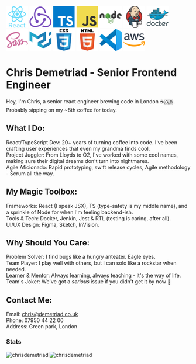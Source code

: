 <div>
  <span><img src="https://raw.githubusercontent.com/devicons/devicon/master/icons/react/react-original-wordmark.svg" alt="react" width="60" height="60" /></span>
  <span><img src="https://raw.githubusercontent.com/devicons/devicon/master/icons/redux/redux-original.svg" alt="redux" width="60" height="60" /></span>
  <span><img src="https://raw.githubusercontent.com/devicons/devicon/master/icons/typescript/typescript-original.svg" alt="typescript" width="60" height="60" /></span>
  <span><img src="https://raw.githubusercontent.com/devicons/devicon/master/icons/javascript/javascript-original.svg" alt="javascript" width="60" height="60" /></span> 
  <span><img src="https://raw.githubusercontent.com/devicons/devicon/master/icons/nodejs/nodejs-original-wordmark.svg" alt="nodejs" width="60" height="60" /></span>
  <span><img src="https://raw.githubusercontent.com/devicons/devicon/master/icons/jenkins/jenkins-original.svg" alt="jenkins" width="60" height="60" /></span>
  <span><img src="https://raw.githubusercontent.com/devicons/devicon/master/icons/docker/docker-original-wordmark.svg" alt="docker" width="60" height="60" /></span>
  <span><img src="https://raw.githubusercontent.com/devicons/devicon/master/icons/sass/sass-original.svg" alt="sass" width="60" height="60" /></span>
  <span><img src="https://raw.githubusercontent.com/devicons/devicon/master/icons/materialui/materialui-original.svg" alt="materialui" width="60" height="60" /></span>
  <span><img src="https://raw.githubusercontent.com/devicons/devicon/master/icons/css3/css3-original-wordmark.svg" alt="css3" width="60" height="60" /></span>
  <span><img src="https://raw.githubusercontent.com/devicons/devicon/master/icons/html5/html5-original-wordmark.svg" alt="html5" width="60" height="60" /></span>
  <span><img src="https://raw.githubusercontent.com/devicons/devicon/master/icons/vscode/vscode-original.svg" alt="vscode" width="60" height="60" /></span>
    <span><img src="https://raw.githubusercontent.com/devicons/devicon/master/icons/amazonwebservices/amazonwebservices-original-wordmark.svg" alt="aws" width="60" height="60" /></span>
</div>

# Chris Demetriad - Senior Frontend Engineer <img src="https://komarev.com/ghpvc/?username=chrisdemetriad&color=green" alt="" align="right" />

Hey, I'm Chris, a senior react engineer brewing code in London ☕️🇬🇧. Probably sipping on my ~8th coffee for today.

## What I Do:
React/TypeScript Dev: 20+ years of turning coffee into code. I've been crafting user experiences that even my grandma finds cool.\
Project Juggler: From Lloyds to O2, I've worked with some cool names, making sure their digital dreams don't turn into nightmares.\
Agile Aficionado: Rapid prototyping, swift release cycles, Agile methodology - Scrum all the way.

## My Magic Toolbox:
Frameworks: React (I speak JSX), TS (type-safety is my middle name), and a sprinkle of Node for when I'm feeling backend-ish.\
Tools & Tech: Docker, Jenkin, Jest & RTL (testing is caring, after all).\
UI/UX Design: Figma, Sketch, InVision. 

## Why Should You Care:
Problem Solver: I find bugs like a hungry anteater. Eagle eyes.\
Team Player: I play well with others, but I can solo like a rockstar when needed.\
Learner & Mentor: Always learning, always teaching - it's the way of life.\
Team's Joker: We've got a _serious_ issue if you didn't get it by now 🤔

## Contact Me:
Email: chris@demetriad.co.uk\
Phone: 07950 44 22 00\
Address: Green park, London

### Stats
<span align="right">
  <img align="center" src="https://github-readme-stats.vercel.app/api?username=chrisdemetriad&show_icons=true&locale=en&count_private=true&include_all_commits=true" alt="chrisdemetriad" />  
</span>
<span align="left">
  <img align="center" src="https://github-readme-stats.vercel.app/api/top-langs?username=chrisdemetriad&show_icons=true&locale=en&layout=compact&count_private=true&include_all_commits=true" alt="chrisdemetriad" />
</span>
